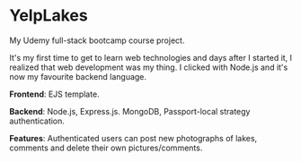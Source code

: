 # YelpLakes

My Udemy full-stack bootcamp course project.

It's my first time to get to learn web technologies and days after I started it, I realized that web development was my thing.
I clicked with Node.js and it's now my favourite backend language. 

**Frontend**: EJS template.

**Backend**: Node.js, Express.js. MongoDB, Passport-local strategy authentication. 

**Features**: Authenticated users can post new photographs of lakes, comments and delete their own pictures/comments.
